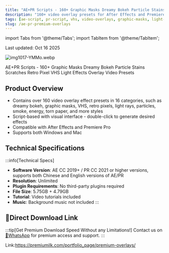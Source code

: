 ```yaml
---
title: "AE+PR Scripts - 160+ Graphic Masks Dreamy Bokeh Particle Stains Scratches Retro Pixel VHS Light Effects Overlay Video Presets"
description: "160+ video overlay presets for After Effects and Premiere including dreamy bokeh, graphic masks, VHS, retro pixel, light rays, particles, smoke, energy, and more."
tags: [ae-script, pr-script, vhs, video-overlays, graphic-masks, light-effect, particle-assets, videohive]
slug: /ae-pr-premium-overlays
---
```


import Tabs from '@theme/Tabs';
import TabItem from '@theme/TabItem';

Last updated: Oct 16 2025

![img1017-YMMo.webp](https://list.ucards.store/d/img/img1017-YMMo.webp)

AE+PR Scripts - 160+ Graphic Masks Dreamy Bokeh Particle Stains Scratches Retro Pixel VHS Light Effects Overlay Video Presets

## Product Overview

- Contains over 160 video overlay effect presets in 16 categories, such as dreamy bokeh, graphic masks, VHS, retro pixels, light rays, particles, smoke, energy, torn paper, and more styles
- Script-based with visual interface - double-click to generate desired effects
- Compatible with After Effects and Premiere Pro
- Supports both Windows and Mac

## Technical Specifications

:::info[Technical Specs]
- **Software Version**: AE CC 2019+ / PR CC 2021 or higher versions, supports both Chinese and English versions of AE/PR
- **Resolution**: Unlimited
- **Plugin Requirements**: No third-party plugins required
- **File Size**: 5.75GB + 4.79GB
- **Tutorial**: Video tutorials included
- **Music**: Background music not included
:::

## 🚀Direct Download Link
:::tip[Get Premium Download Speed Without any Limitations!]
Contact us on [💬WhatsApp](https://wa.me/+8613237610083) for premium  access and support.
:::

Link:https://premiumilk.com/portfolio_page/premium-overlays/